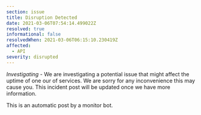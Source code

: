 ```yaml
---
section: issue
title: Disruption Detected
date: 2021-03-06T07:54:14.499022Z
resolved: true
informational: false
resolvedWhen: 2021-03-06T06:15:10.230419Z
affected:
  - API
severity: disrupted
---
```

*Investigating* - We are investigating a potential issue that might affect the uptime of one our of services. We are sorry for any inconvenience this may cause you. This incident post will be updated once we have more information.

This is an automatic post by a monitor bot.
        